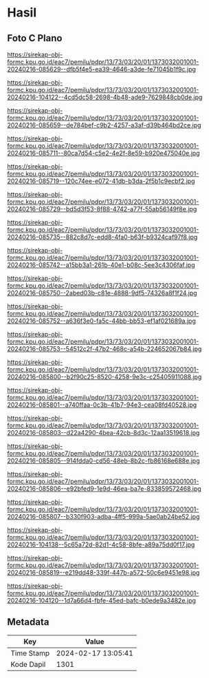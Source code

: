# Hasil

## Foto C Plano

https://sirekap-obj-formc.kpu.go.id/eac7/pemilu/pdpr/13/73/03/20/01/1373032001001-20240216-085629--dfb5f4e5-ea39-4646-a3de-fe71045b1f9c.jpg

https://sirekap-obj-formc.kpu.go.id/eac7/pemilu/pdpr/13/73/03/20/01/1373032001001-20240216-104122--4cd5dc58-2698-4b48-ade9-7629848cb0de.jpg

https://sirekap-obj-formc.kpu.go.id/eac7/pemilu/pdpr/13/73/03/20/01/1373032001001-20240216-085659--de784bef-c9b2-4257-a3af-d39b464bd2ce.jpg

https://sirekap-obj-formc.kpu.go.id/eac7/pemilu/pdpr/13/73/03/20/01/1373032001001-20240216-085711--80ca7d54-c5e2-4e2f-8e59-b920e475040e.jpg

https://sirekap-obj-formc.kpu.go.id/eac7/pemilu/pdpr/13/73/03/20/01/1373032001001-20240216-085719--120c74ee-e072-41db-b3da-2f5b1c9ecbf2.jpg

https://sirekap-obj-formc.kpu.go.id/eac7/pemilu/pdpr/13/73/03/20/01/1373032001001-20240216-085729--bd5d3f53-8f88-4742-a77f-55ab56149f8e.jpg

https://sirekap-obj-formc.kpu.go.id/eac7/pemilu/pdpr/13/73/03/20/01/1373032001001-20240216-085735--882c8d7c-edd8-4fa0-b63f-b9324caf97f8.jpg

https://sirekap-obj-formc.kpu.go.id/eac7/pemilu/pdpr/13/73/03/20/01/1373032001001-20240216-085742--a15bb3a1-261b-40e1-b08c-5ee3c4306faf.jpg

https://sirekap-obj-formc.kpu.go.id/eac7/pemilu/pdpr/13/73/03/20/01/1373032001001-20240216-085750--2abed03b-c81e-4888-9df5-74326a8f1f24.jpg

https://sirekap-obj-formc.kpu.go.id/eac7/pemilu/pdpr/13/73/03/20/01/1373032001001-20240216-085752--a636f3e0-fa5c-44bb-bb53-ef1af021689a.jpg

https://sirekap-obj-formc.kpu.go.id/eac7/pemilu/pdpr/13/73/03/20/01/1373032001001-20240216-085753--54512c2f-47b2-468c-a54b-224652067b84.jpg

https://sirekap-obj-formc.kpu.go.id/eac7/pemilu/pdpr/13/73/03/20/01/1373032001001-20240216-085800--b2f90c25-8520-4258-9e3c-c25405911088.jpg

https://sirekap-obj-formc.kpu.go.id/eac7/pemilu/pdpr/13/73/03/20/01/1373032001001-20240216-085801--a740ffaa-0c3b-41b7-94e3-cea08fd40528.jpg

https://sirekap-obj-formc.kpu.go.id/eac7/pemilu/pdpr/13/73/03/20/01/1373032001001-20240216-085803--d22a4290-4bea-42cb-8d3c-12aa13519618.jpg

https://sirekap-obj-formc.kpu.go.id/eac7/pemilu/pdpr/13/73/03/20/01/1373032001001-20240216-085805--914fdda0-cd56-48eb-8b2c-fb86168e688e.jpg

https://sirekap-obj-formc.kpu.go.id/eac7/pemilu/pdpr/13/73/03/20/01/1373032001001-20240216-085806--e92bfed9-1e9d-46ea-ba7e-833859572468.jpg

https://sirekap-obj-formc.kpu.go.id/eac7/pemilu/pdpr/13/73/03/20/01/1373032001001-20240216-085807--b330f903-adba-4ff5-999a-5ae0ab24be52.jpg

https://sirekap-obj-formc.kpu.go.id/eac7/pemilu/pdpr/13/73/03/20/01/1373032001001-20240216-104138--5c65a72d-82d1-4c58-8bfe-a89a75dd0f17.jpg

https://sirekap-obj-formc.kpu.go.id/eac7/pemilu/pdpr/13/73/03/20/01/1373032001001-20240216-085819--e219dd48-339f-447b-a572-50c6e9451e98.jpg

https://sirekap-obj-formc.kpu.go.id/eac7/pemilu/pdpr/13/73/03/20/01/1373032001001-20240216-104120--1d7a66d4-fbfe-45ed-bafc-b0ede9a3482e.jpg


## Metadata

| Key        | Value               |
| ---------- | ------------------- |
| Time Stamp | 2024-02-17 13:05:41 |
| Kode Dapil | 1301                |



